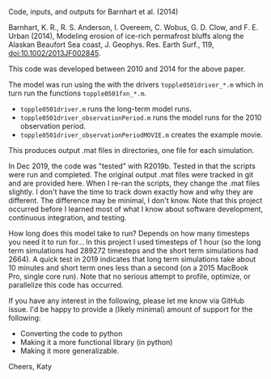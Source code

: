 Code, inputs, and outputs for Barnhart et al. (2014)

Barnhart, K. R., R. S. Anderson, I. Overeem, C. Wobus, G. D. Clow, and F. E. Urban (2014), Modeling erosion of ice-rich permafrost bluffs along the Alaskan Beaufort Sea coast, J. Geophys. Res. Earth Surf., 119, [doi:10.1002/2013JF002845](https://agupubs.onlinelibrary.wiley.com/doi/full/10.1002/2013JF002845).

This code was developed between 2010 and 2014 for the above paper.

The model was run using the with the drivers `topple0501driver_*.m` which in turn run the functions `topple0501fxn_*.m`.

* `topple0501driver.m` runs the long-term model runs.
* `topple0501driver_observationPeriod.m` runs the model runs for the 2010 observation period.
* `topple0501driver_observationPeriodMOVIE.m` creates the example movie.

This produces output .mat files in directories, one file for each simulation.

In Dec 2019, the code was "tested" with R2019b. Tested in that the scripts were
run and completed. The original output .mat files were tracked in git and are provided here. When I re-ran the scripts, they change the .mat files slightly. I don't have the time to track down exactly how and why they are different. The difference may be minimal, I don't know. Note that this project occurred before I learned most of what I know about software development, continuous integration, and testing.

How long does this model take to run? Depends on how many timesteps you need it to run for... In this project I used timesteps of 1 hour (so the long term simulations had 289272 timesteps and the short term simulations had 2664). A quick test in 2019 indicates that long term simulations take about 10 minutes and short term ones less than a second (on a 2015 MacBook Pro, single core run). Note that no serious attempt to profile, optimize, or parallelize this code has occurred.

If you have any interest in the following, please let me know via GitHub issue. I'd be happy to provide a (likely minimal) amount of support for the following:

* Converting the code to python
* Making it a more functional library (in python)
* Making it more generalizable.

Cheers,
Katy
